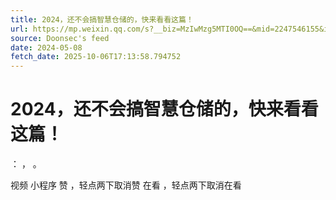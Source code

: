 ```yaml
---
title: 2024，还不会搞智慧仓储的，快来看看这篇！
url: https://mp.weixin.qq.com/s?__biz=MzIwMzg5MTI0OQ==&mid=2247546155&idx=1&sn=9e53c2ed55927718a4de2fbab0a924ca
source: Doonsec's feed
date: 2024-05-08
fetch_date: 2025-10-06T17:13:58.794752
---
```


# 2024，还不会搞智慧仓储的，快来看看这篇！

：
，
。

视频
小程序
赞
，轻点两下取消赞
在看
，轻点两下取消在看